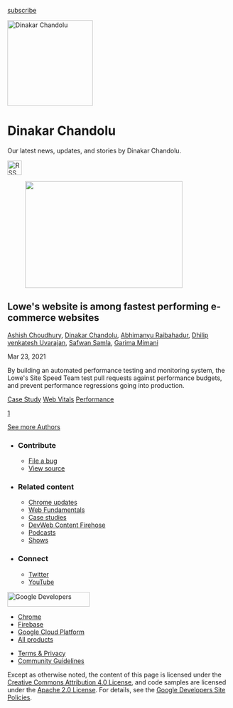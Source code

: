 <a href="/newsletter/" class="gc-analytics-event w-actions__fab w-actions__fab--subscribe"><span>subscribe</span></a>

<img src="https://web-dev.imgix.net/image/vgdbNJBYHma2o62ZqYmcnkq3j0o1/E0gT4HrFyUImA5COXOme.jpg?auto=format" alt="Dinakar Chandolu" class="w-author-page__image" sizes="(min-width: 481px) 192px, 128px" srcset="https://web-dev.imgix.net/image/vgdbNJBYHma2o62ZqYmcnkq3j0o1/E0gT4HrFyUImA5COXOme.jpg?auto=format&amp;w=128 128w, https://web-dev.imgix.net/image/vgdbNJBYHma2o62ZqYmcnkq3j0o1/E0gT4HrFyUImA5COXOme.jpg?auto=format&amp;w=146 146w, https://web-dev.imgix.net/image/vgdbNJBYHma2o62ZqYmcnkq3j0o1/E0gT4HrFyUImA5COXOme.jpg?auto=format&amp;w=166 166w, https://web-dev.imgix.net/image/vgdbNJBYHma2o62ZqYmcnkq3j0o1/E0gT4HrFyUImA5COXOme.jpg?auto=format&amp;w=190 190w, https://web-dev.imgix.net/image/vgdbNJBYHma2o62ZqYmcnkq3j0o1/E0gT4HrFyUImA5COXOme.jpg?auto=format&amp;w=216 216w, https://web-dev.imgix.net/image/vgdbNJBYHma2o62ZqYmcnkq3j0o1/E0gT4HrFyUImA5COXOme.jpg?auto=format&amp;w=246 246w, https://web-dev.imgix.net/image/vgdbNJBYHma2o62ZqYmcnkq3j0o1/E0gT4HrFyUImA5COXOme.jpg?auto=format&amp;w=281 281w, https://web-dev.imgix.net/image/vgdbNJBYHma2o62ZqYmcnkq3j0o1/E0gT4HrFyUImA5COXOme.jpg?auto=format&amp;w=320 320w, https://web-dev.imgix.net/image/vgdbNJBYHma2o62ZqYmcnkq3j0o1/E0gT4HrFyUImA5COXOme.jpg?auto=format&amp;w=365 365w, https://web-dev.imgix.net/image/vgdbNJBYHma2o62ZqYmcnkq3j0o1/E0gT4HrFyUImA5COXOme.jpg?auto=format&amp;w=384 384w" width="192" height="192" />

# Dinakar Chandolu

Our latest news, updates, and stories by Dinakar Chandolu.

<a href="/authors/dinakarchandolu/feed.xml" class="w-author-page__link"><img src="/images/icons/rss.svg" alt="RSS Feed" class="w-author-page__icon" width="32" height="32" /></a>

<a href="/lowes/" class="w-card-base__link"></a>

<figure><img src="https://web-dev.imgix.net/image/vgdbNJBYHma2o62ZqYmcnkq3j0o1/U0Xrfy2kVLEb3JSiPS5C.png?auto=format&amp;fit=crop&amp;h=240&amp;w=354" class="w-card-base__image" sizes="(min-width: 354px) 354px, calc(100vw - 48px)" srcset="https://web-dev.imgix.net/image/vgdbNJBYHma2o62ZqYmcnkq3j0o1/U0Xrfy2kVLEb3JSiPS5C.png?fit=crop&amp;h=240&amp;w=354&amp;auto=format&amp;dpr=1&amp;q=75, https://web-dev.imgix.net/image/vgdbNJBYHma2o62ZqYmcnkq3j0o1/U0Xrfy2kVLEb3JSiPS5C.png?fit=crop&amp;h=240&amp;w=354&amp;auto=format&amp;dpr=2&amp;q=50 2x, https://web-dev.imgix.net/image/vgdbNJBYHma2o62ZqYmcnkq3j0o1/U0Xrfy2kVLEb3JSiPS5C.png?fit=crop&amp;h=240&amp;w=354&amp;auto=format&amp;dpr=3&amp;q=35 3x, https://web-dev.imgix.net/image/vgdbNJBYHma2o62ZqYmcnkq3j0o1/U0Xrfy2kVLEb3JSiPS5C.png?fit=crop&amp;h=240&amp;w=354&amp;auto=format&amp;dpr=4&amp;q=23 4x, https://web-dev.imgix.net/image/vgdbNJBYHma2o62ZqYmcnkq3j0o1/U0Xrfy2kVLEb3JSiPS5C.png?fit=crop&amp;h=240&amp;w=354&amp;auto=format&amp;dpr=5&amp;q=20 5x" width="354" height="240" /></figure>

<a href="/lowes/" class="w-card-base__link"></a>

## Lowe's website is among fastest performing e-commerce websites

<span class="w-author__name"><a href="/authors/choudhuryashish/" class="w-author__name-link">Ashish Choudhury</a>, <a href="/authors/dinakarchandolu/" class="w-author__name-link">Dinakar Chandolu</a>, <a href="/authors/abhimanyuraibahadur/" class="w-author__name-link">Abhimanyu Raibahadur</a>, <a href="/authors/dhilipvenkateshuvarajan/" class="w-author__name-link">Dhilip venkatesh Uvarajan</a>, <a href="/authors/safwans/" class="w-author__name-link">Safwan Samla</a>, <a href="/authors/gmimani/" class="w-author__name-link">Garima Mimani</a></span>

Mar 23, 2021

<a href="/lowes/" class="w-card-base__link"></a>

By building an automated performance testing and monitoring system, the Lowe's Site Speed Team test pull requests against performance budgets, and prevent performance regressions going into production.

<a href="/tags/case-study/" class="w-chip">Case Study</a> <a href="/tags/web-vitals/" class="w-chip">Web Vitals</a> <a href="/tags/performance/" class="w-chip">Performance</a>

<a href="/authors/dinakarchandolu/" class="w-pagination__link w-pagination__link--active">1</a>

<a href="/authors" class="w-button">See more Authors</a>

- ### Contribute

  - <a href="https://github.com/GoogleChrome/web.dev/issues/new?assignees=&amp;labels=bug&amp;template=bug_report.md&amp;title=" class="w-footer__linkbox-link">File a bug</a>
  - <a href="https://github.com/googlechrome/web.dev" class="w-footer__linkbox-link">View source</a>

- ### Related content

  - <a href="https://blog.chromium.org/" class="w-footer__linkbox-link">Chrome updates</a>
  - <a href="https://developers.google.com/web/" class="w-footer__linkbox-link">Web Fundamentals</a>
  - <a href="https://developers.google.com/web/showcase/" class="w-footer__linkbox-link">Case studies</a>
  - <a href="https://devwebfeed.appspot.com/" class="w-footer__linkbox-link">DevWeb Content Firehose</a>
  - <a href="/podcasts/" class="w-footer__linkbox-link">Podcasts</a>
  - <a href="/shows/" class="w-footer__linkbox-link">Shows</a>

- ### Connect

  - <a href="https://www.twitter.com/ChromiumDev" class="w-footer__linkbox-link">Twitter</a>
  - <a href="https://www.youtube.com/user/ChromeDevelopers" class="w-footer__linkbox-link">YouTube</a>

<a href="https://developers.google.com/" class="w-footer__utility-logo-link"><img src="/images/lockup-color.png" alt="Google Developers" class="w-footer__utility-logo" width="185" height="33" /></a>

- <a href="https://developer.chrome.com/" class="w-footer__utility-link">Chrome</a>
- <a href="https://firebase.google.com/" class="w-footer__utility-link">Firebase</a>
- <a href="https://cloud.google.com/" class="w-footer__utility-link">Google Cloud Platform</a>
- <a href="https://developers.google.com/products" class="w-footer__utility-link">All products</a>

<!-- -->

- <a href="https://policies.google.com/" class="w-footer__utility-link">Terms &amp; Privacy</a>
- <a href="/community-guidelines/" class="w-footer__utility-link">Community Guidelines</a>

Except as otherwise noted, the content of this page is licensed under the [Creative Commons Attribution 4.0 License](https://creativecommons.org/licenses/by/4.0/), and code samples are licensed under the [Apache 2.0 License](https://www.apache.org/licenses/LICENSE-2.0). For details, see the [Google Developers Site Policies](https://developers.google.com/terms/site-policies).
